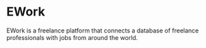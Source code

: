# EWork
EWork is a freelance platform that connects a database of freelance professionals with jobs from around the world. 
